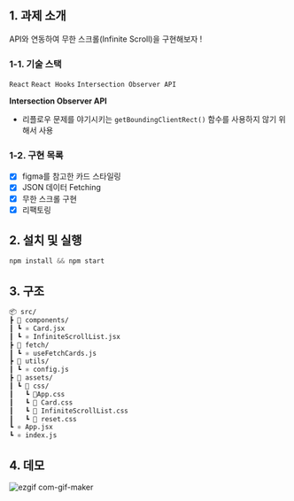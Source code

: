## 1. 과제 소개

API와 연동하여 무한 스크롤(Infinite Scroll)을 구현해보자 !

### 1-1. 기술 스택

`React` `React Hooks` `Intersection Observer API`

**Intersection Observer API**

- 리플로우 문제를 야기시키는 `getBoundingClientRect()` 함수를 사용하지 않기 위해서 사용

### 1-2. 구현 목록

- [x] figma를 참고한 카드 스타일링
- [x] JSON 데이터 Fetching
- [x] 무한 스크롤 구현
- [x] 리팩토링

## 2. 설치 및 실행

```jsx
npm install && npm start
```

## 3. 구조

```bash
📦 src/
┣ 📂 components/
┃ ┗ ⚛️ Card.jsx
┃ ┗ ⚛️ InfiniteScrollList.jsx
┣ 📂 fetch/
┃ ┗ ⚛️ useFetchCards.js
┣ 📂 utils/
┃ ┗ ⚛️ config.js
┣ 📂 assets/
┃ ┗ 📂 css/
┃ 	┗ 💅App.css
┃ 	┗ 💅 Card.css
┃ 	┗ 💅 InfiniteScrollList.css
┃ 	┗ 💅 reset.css
┗ ⚛️ App.jsx
┗ ⚛️ index.js
```

## 4. 데모

![ezgif com-gif-maker](https://user-images.githubusercontent.com/19265753/127101541-ac42fa8b-0603-47c7-9624-4a05e7514592.gif)
